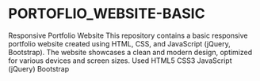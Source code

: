 # PORTOFLIO_WEBSITE-BASIC
Responsive Portfolio Website This repository contains a basic responsive portfolio website created using HTML, CSS, and JavaScript (jQuery, Bootstrap). The website showcases a clean and modern design, optimized for various devices and screen sizes. Used HTML5 CSS3 JavaScript (jQuery) Bootstrap

